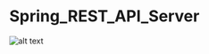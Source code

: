 # Spring_REST_API_Server



![alt text](https://github.com/firsovroman/Spring_REST_API_Server/raw/main/pictures/1.jpg)
